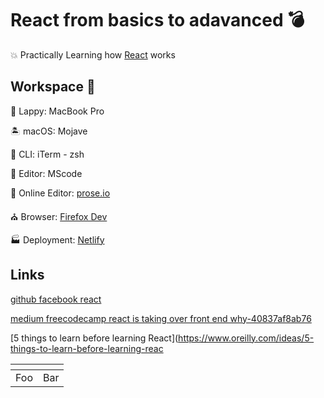 # React from basics to adavanced 💣
💥 Practically Learning how [React](https://reactjs.org/docs/getting-started.html) works

## Workspace 🎁
👜 Lappy: MacBook Pro 

🏝️ macOS: Mojave

🐚 CLI: iTerm - zsh 

📓 Editor: MScode

📔 Online Editor: [prose.io](http://prose.io/)

⛪ Browser: [Firefox Dev](https://www.mozilla.org/en-US/firefox/developer/)

🏭 Deployment: [Netlify](https://www.netlify.com/)

## Links
[github facebook react](https://github.com/facebook/react/)

[medium freecodecamp react is taking over front end why-40837af8ab76](https://medium.freecodecamp.org/yes-react-is-taking-over-front-end-development-the-question-is-why-40837af8ab76)

[5 things to learn before learning React](https://www.oreilly.com/ideas/5-things-to-learn-before-learning-reac


| <!-- -->    | <!-- -->    |
|-------------|-------------|
| Foo         | Bar         |
